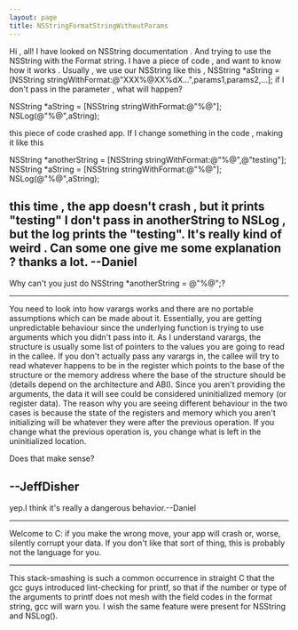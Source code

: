 ```yaml
---
layout: page
title: NSStringFormatStringWithoutParams
---
```




Hi , all!
I have looked on NSString documentation . And trying to use the NSString with the Format string.
I have a piece of code , and want to know how it works .
Usually , we use our NSString like this , NSString *aString = [NSString stringWithFormat:@"XXX%@XX%dX...",params1,params2,...];
if I don't pass in the parameter , what will happen? 
     
NSString *aString = [NSString stringWithFormat:@"%@"];
NSLog(@"%@",aString);

this piece of code crashed app.
If I change something in the code , making it like this
     
NSString *anotherString = [NSString stringWithFormat:@"%@",@"testing"];
NSString *aString = [NSString stringWithFormat:@"%@"];
NSLog(@"%@",aString);

this time , the app doesn't crash , but it prints "testing"
I don't pass in anotherString to NSLog , but the log prints the "testing". It's really kind of weird . 
Can some one give me some explanation ?
thanks a lot.
--Daniel
----
Why can't you just do     NSString *anotherString = @"%@";?

----

You need to look into how varargs works and there are no portable assumptions which can be made about it.  Essentially, you are getting unpredictable behaviour since the underlying function is trying to use arguments which you didn't pass into it.  As I understand varargs, the structure is usually some list of pointers to the values you are going to read in the callee.  If you don't actually pass any varargs in, the callee will try to read whatever happens to be in the register which points to the base of the structure or the memory address where the base of the structure should be (details depend on the architecture and ABI).  Since you aren't providing the arguments, the data it will see could be considered uninitialized memory (or register data).  The reason why you are seeing different behaviour in the two cases is because the state of the registers and memory which you aren't initializing will be whatever they were after the previous operation.  If you change what the previous operation is, you change what is left in the uninitialized location.

Does that make sense?

--JeffDisher
----

yep.I think it's really a dangerous behavior.--Daniel

----
Welcome to C: if you make the wrong move, your app will crash or, worse, silently corrupt your data. If you don't like that sort of thing, this is probably not the language for you.

----
This stack-smashing is such a common occurrence in straight C that the gcc guys introduced lint-checking for     printf, so that if the number or type of the arguments to     printf does not mesh with the field codes in the format string, gcc will warn you.  I wish the same feature were present for     NSString and     NSLog().

